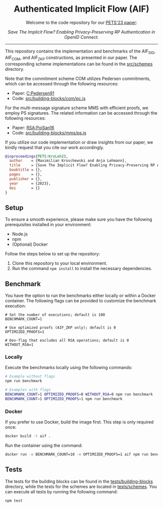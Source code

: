 <h1 align="center">Authenticated Implicit Flow (AIF)</h1>
<p align="center">Welcome to the code repository for our <a href="https://petsymposium.org/2023/program.php">PETS'23 paper</a>:<p/> 
<p align="center"><i>Save The Implicit Flow? Enabling Privacy-Preserving RP Authentication in OpenID Connect.</i></p>

-------

This repository contains the implementation and benchmarks of the $\mathsf{AIF_{SIG}}$, $\mathsf{AIF_{COM}}$, and
$\mathsf{AIF_{ZKP}}$ constructions, as presented in our paper. The corresponding scheme implementations can be
found in the [src/schemes](src/schemes) directory.

Note that the commitment scheme $\mathsf{COM}$ utilizes Pedersen commitments, which can be accessed through the
following resources:

- Paper: [C:Pedersen91](https://link.springer.com/chapter/10.1007/3-540-46766-1_9)
- Code: [src/building-blocks/com/pc.js](src/building-blocks/com/pc.js)

For the multi-message signature scheme $\mathsf{MMS}$ with efficient proofs, we employ PS signatures. The related
information can be accessed through the following resources:

- Paper: [RSA:PoiSan16](https://inria.hal.science/hal-01377997/file/525.pdf)
- Code: [src/building-blocks/mms/ps.js](src/building-blocks/mms/ps.js)

If you utilize our code implementation or draw insights from our paper, we kindly request that you cite our work
accordingly.

```bibtex
@inproceedings{PETS:KroLeh23,
  author    = {Maximilian Kroschewski and Anja Lehmann},
  title     = {Save The Implicit Flow? Enabling Privacy-Preserving RP Authentication in OpenID Connect},
  booktitle = {},
  pages     = {},
  publisher = {},
  year      = {2023},
  doi       = {}
}
```

## Setup

To ensure a smooth experience, please make sure you have the following prerequisites installed in your environment:

- Node.js
- npm
- (Optional) Docker

Follow the steps below to set up the repository:

1. Clone this repository to your local environment.
2. Run the command `npm install` to install the necessary dependencies.

## Benchmark

You have the option to run the benchmarks either locally or within a Docker container. The following flags can be
provided to customize the benchmark execution:

```
# Set the number of executions; default is 100
BENCHMARK_COUNT=1

# Use optimized proofs (AIF_ZKP only); default is 0
OPTIMIZED_PROOFS=1

# Dev-flag that excludes all RSA operations; default is 0
WITHOUT_RSA=1
```

### Locally

Execute the benchmarks locally using the following commands:

```bash
# Example without flags
npm run benchmark

# Examples with flags
BENCHMARK_COUNT=1 OPTIMIZED_PROOFS=0 WITHOUT_RSA=0 npm run benchmark
BENCHMARK_COUNT=1 OPTIMIZED_PROOFS=1 npm run benchmark
```

### Docker

If you prefer to use Docker, build the image first. This step is only required once:

```bash
docker build -t aif .
```

Run the container using the command:

```bash 
docker run -e BENCHMARK_COUNT=10 -e OPTIMIZED_PROOFS=1 aif npm run benchmark
```

## Tests

The tests for the building blocks can be found in the [tests/building-blocks](tests/building-blocks) directory, while
the tests for the schemes are located in [tests/schemes](tests/schemes). You can execute all tests by running the
following command:

```bash
npm test
```